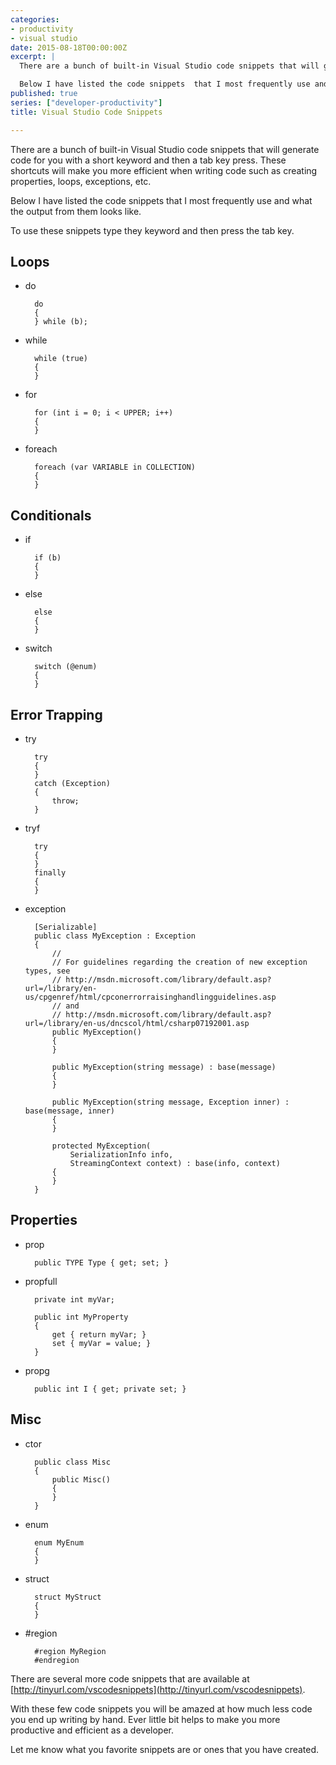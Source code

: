 ```yaml
---
categories:
- productivity
- visual studio
date: 2015-08-18T00:00:00Z
excerpt: |
  There are a bunch of built-in Visual Studio code snippets that will generate code for you with a short keyword and then a tab key press.  These shortcuts will make you more efficient when writing code such as creating properties, loops, exceptions, etc.

  Below I have listed the code snippets  that I most frequently use and what the output from them looks like.
published: true
series: ["developer-productivity"]
title: Visual Studio Code Snippets

---
```


There are a bunch of built-in Visual Studio code snippets that will generate code for you with a short keyword and then a tab key press.  These shortcuts will make you more efficient when writing code such as creating properties, loops, exceptions, etc.

Below I have listed the code snippets  that I most frequently use and what the output from them looks like.  

To use these snippets type they keyword and then press the tab key. 

## Loops

* do

		do
		{
		} while (b);
	
* while

		while (true)
		{
		}
	
* for

		for (int i = 0; i < UPPER; i++)
		{
		}
	
* foreach

		foreach (var VARIABLE in COLLECTION)
		{
		}
	
## Conditionals

* if

		if (b)
		{
		}
	
* else

		else
		{
		}
	
* switch

		switch (@enum)
		{
		}

## Error Trapping

* try

		try
		{
		}
		catch (Exception)
		{
			throw;
		}
		
* tryf

		try
		{
		}
		finally
		{
		}
	
* exception

		[Serializable]
		public class MyException : Exception
		{
			//
			// For guidelines regarding the creation of new exception types, see
			// http://msdn.microsoft.com/library/default.asp?url=/library/en-us/cpgenref/html/cpconerrorraisinghandlingguidelines.asp
			// and
			// http://msdn.microsoft.com/library/default.asp?url=/library/en-us/dncscol/html/csharp07192001.asp
			public MyException()
			{
			}

			public MyException(string message) : base(message)
			{
			}

			public MyException(string message, Exception inner) : base(message, inner)
			{
			}

			protected MyException(
				SerializationInfo info,
				StreamingContext context) : base(info, context)
			{
			}
		}
		
## Properties

* prop

		public TYPE Type { get; set; }
	
* propfull

		private int myVar;

		public int MyProperty
		{
			get { return myVar; }
			set { myVar = value; }
		}
	
* propg

		public int I { get; private set; }

## Misc

* ctor
	
		public class Misc
		{
			public Misc()
			{	
			}
		}
	
* enum

		enum MyEnum
		{
		}
	
* struct

		struct MyStruct
		{
		}
	
* &num;region

		#region MyRegion
		#endregion


There are several more code snippets that are available at [http://tinyurl.com/vscodesnippets](http://tinyurl.com/vscodesnippets).  

With these few code snippets you will be amazed at how much less code you end up writing by hand.  Ever little bit helps to make you more productive and efficient as a developer.  

Let me know what you favorite snippets are or ones that you have created.

